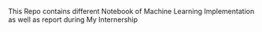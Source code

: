 This Repo contains different Notebook of Machine Learning Implementation as well as report during My Internership
